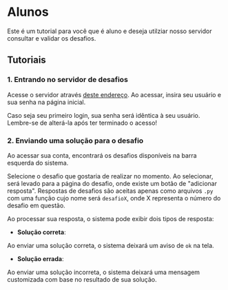 # Alunos

Este é um tutorial para você que é aluno e deseja utilziar nosso servidor consultar e validar os desafios.

## Tutoriais

### 1. Entrando no servidor de desafios

Acesse o servidor através [deste endereço](http://localhost:80/).
Ao acessar, insira seu usuário e sua senha na página inicial.

Caso seja seu primeiro login, sua senha será idêntica à seu usuário. Lembre-se de alterá-la após ter terminado o acesso!

### 2. Enviando uma solução para o desafio

Ao acessar sua conta, encontrará os desafios disponíveis na barra esquerda do sistema.

Selecione o desafio que gostaria de realizar no momento. Ao selecionar, será levado para a página do desafio, onde existe um botão de "adicionar resposta". Respostas de desafios são aceitas apenas como arquivos `.py` com uma função cujo nome será `desafioX`, onde X representa o número do desafio em questão.

Ao processar sua resposta, o sistema pode exibir dois tipos de resposta:

- **Solução correta**:

Ao enviar uma solução correta, o sistema deixará um aviso de `ok` na tela.

- **Solução errada**:

Ao enviar uma solução incorreta, o sistema deixará uma mensagem customizada com base no resultado de sua solução.
